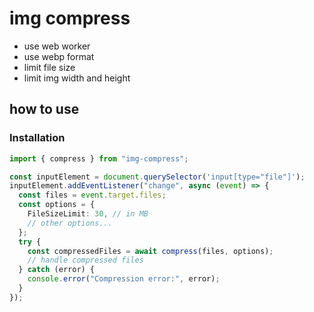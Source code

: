 # img compress

- use web worker
- use webp format
- limit file size
- limit img width and height

## how to use

### Installation

```ts
import { compress } from "img-compress";

const inputElement = document.querySelector('input[type="file"]');
inputElement.addEventListener("change", async (event) => {
  const files = event.target.files;
  const options = {
    FileSizeLimit: 30, // in MB
    // other options...
  };
  try {
    const compressedFiles = await compress(files, options);
    // handle compressed files
  } catch (error) {
    console.error("Compression error:", error);
  }
});
```
